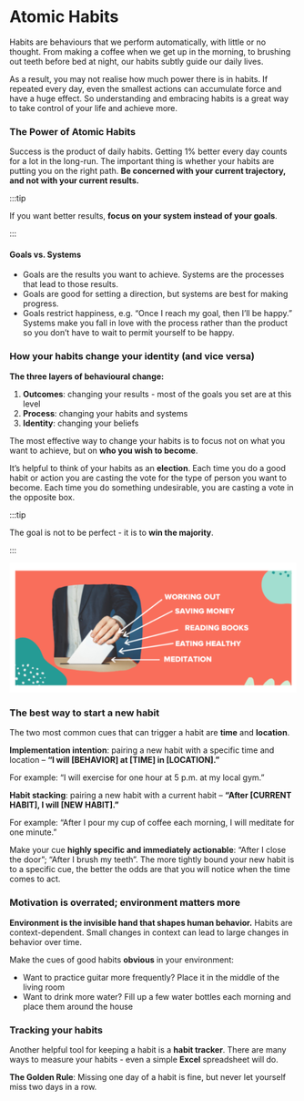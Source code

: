 # Atomic Habits

Habits are behaviours that we perform automatically, with little or no thought. From making a coffee when we get up in the morning, to brushing out teeth before bed at night, our habits subtly guide our daily lives.

As a result, you may not realise how much power there is in habits. If repeated every day, even the smallest actions can accumulate force and have a huge effect. So understanding and embracing habits is a great way to take control of your life and achieve more.

### The Power of Atomic Habits

Success is the product of daily habits. Getting 1% better every day counts for a lot in the long-run. The important thing is whether your habits are putting you on the right path. **Be concerned with your current trajectory, and not with your current results.**

:::tip

If you want better results, **focus on your system instead of your goals**.

:::

#### Goals vs. Systems

* Goals are the results you want to achieve. Systems are the processes that lead to those results.&#x20;
* Goals are good for setting a direction, but systems are best for making progress.&#x20;
* Goals restrict happiness, e.g. “Once I reach my goal, then I’ll be happy.” Systems make you fall in love with the process rather than the product so you don’t have to wait to permit yourself to be happy.

### How your habits change your identity (and vice versa)

**The three layers of behavioural change:**

1. **Outcomes**: changing your results - most of the goals you set are at this level&#x20;
2. **Process**: changing your habits and systems&#x20;
3. **Identity**: changing your beliefs

The most effective way to change your habits is to focus not on what you want to achieve, but on **who you wish to become**.

It’s helpful to think of your habits as an **election**. Each time you do a good habit or action you are casting the vote for the type of person you want to become. Each time you do something undesirable, you are casting a vote in the opposite box.

:::tip

The goal is not to be perfect - it is to **win the majority**.

:::

![Source: Atomic Habits by James Clear](<../../static/img/assets/image (6).png>)

### **The best way to start a new habit**

The two most common cues that can trigger a habit are **time** and **location**.&#x20;

**Implementation intention**: pairing a new habit with a specific time and location – **“I will \[BEHAVIOR] at \[TIME] in \[LOCATION].”**&#x20;

For example: “I will exercise for one hour at 5 p.m. at my local gym.”&#x20;

**Habit stacking**: pairing a new habit with a current habit – **“After \[CURRENT HABIT], I will \[NEW HABIT].”**&#x20;

For example: “After I pour my cup of coffee each morning, I will meditate for one minute.”&#x20;

Make your cue **highly specific and immediately actionable**: “After I close the door”; “After I brush my teeth”. The more tightly bound your new habit is to a specific cue, the better the odds are that you will notice when the time comes to act.



### **Motivation is overrated; environment matters more**

**Environment is the invisible hand that shapes human behavior.** Habits are context-dependent. Small changes in context can lead to large changes in behavior over time.&#x20;

Make the cues of good habits **obvious** in your environment:

* Want to practice guitar more frequently? Place it in the middle of the living room&#x20;
* Want to drink more water? Fill up a few water bottles each morning and place them around the house



### Tracking your habits

Another helpful tool for keeping a habit is a **habit tracker**. There are many ways to measure your habits - even a simple **Excel** spreadsheet will do.

**The Golden Rule**: Missing one day of a habit is fine, but never let yourself miss two days in a row.
